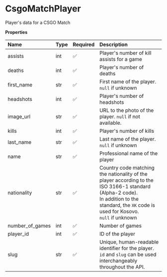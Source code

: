 # CsgoMatchPlayer

Player's data for a CSGO Match

**Properties**

| Name            | Type | Required | Description                                                                                                                                                                                         |
| :-------------- | :--- | :------- | :-------------------------------------------------------------------------------------------------------------------------------------------------------------------------------------------------- |
| assists         | int  | ✅       | Player's number of kill assists for a game                                                                                                                                                          |
| deaths          | int  | ✅       | Player's number of deaths                                                                                                                                                                           |
| first_name      | str  | ✅       | First name of the player. `null` if unknown                                                                                                                                                         |
| headshots       | int  | ✅       | Player's number of headshots                                                                                                                                                                        |
| image_url       | str  | ✅       | URL to the photo of the player. `null` if not available.                                                                                                                                            |
| kills           | int  | ✅       | Player's number of kills                                                                                                                                                                            |
| last_name       | str  | ✅       | Last name of the player. `null` if unknown                                                                                                                                                          |
| name            | str  | ✅       | Professional name of the player                                                                                                                                                                     |
| nationality     | str  | ✅       | Country code matching the nationality of the player according to the ISO 3166-1 standard (Alpha-2 code). <br/>In addition to the standard, the `XK` code is used for Kosovo. <br/>`null` if unknown |
| number_of_games | int  | ✅       | Number of games                                                                                                                                                                                     |
| player_id       | int  | ✅       | ID of the player                                                                                                                                                                                    |
| slug            | str  | ✅       | Unique, human-readable identifier for the player. <br/>`id` and `slug` can be used interchangeably throughout the API.                                                                              |

<!-- This file was generated by liblab | https://liblab.com/ -->

